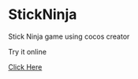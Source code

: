 # StickNinja
Stick Ninja game using cocos creator

Try it online

<a href="https://shashankace.github.io/StickNinja/" target="_blank">Click Here</a>

